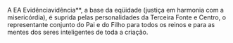 ﻿A EA Evidênciavidência**, a base da eqüidade (justiça em harmonia com a misericórdia), é suprida pelas personalidades da Terceira Fonte e Centro, o representante conjunto do Pai e do Filho para todos os reinos e para as mentes dos seres inteligentes de toda a criação.